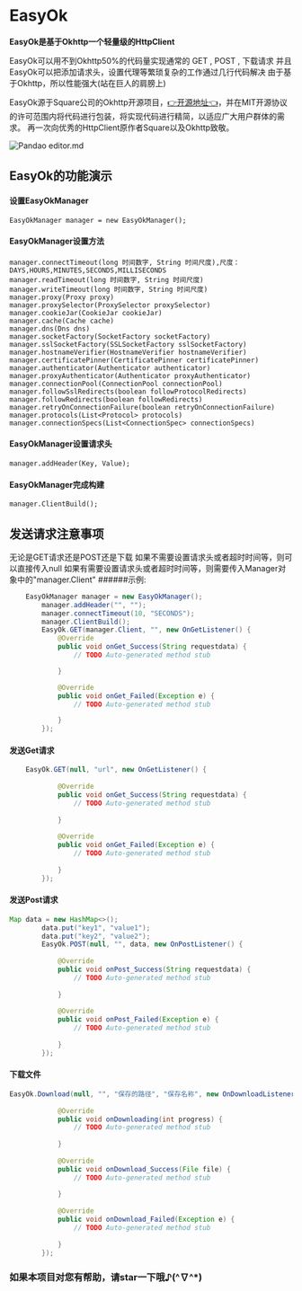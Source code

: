 # EasyOk

**EasyOk是基于Okhttp一个轻量级的HttpClient**





EasyOk可以用不到Okhttp50%的代码量实现通常的 GET , POST , 下载请求
并且EasyOk可以把添加请求头，设置代理等繁琐复杂的工作通过几行代码解决
由于基于Okhttp，所以性能强大(站在巨人的肩膀上)





EasyOk源于Square公司的Okhttp开源项目，[👉开源地址👈](https://github.com/square/okhttp")，并在MIT开源协议的许可范围内将代码进行包装，将实现代码进行精简，以适应广大用户群体的需求。
再一次向优秀的HttpClient原作者Square以及Okhttp致敬。


![Pandao editor.md](https://avatars0.githubusercontent.com/u/82592?s=100&v=1")



## EasyOk的功能演示

#### 设置EasyOkManager
	EasyOkManager manager = new EasyOkManager();

#### EasyOkManager设置方法
	manager.connectTimeout(long 时间数字, String 时间尺度),尺度：DAYS,HOURS,MINUTES,SECONDS,MILLISECONDS
	manager.readTimeout(long 时间数字, String 时间尺度)
	manager.writeTimeout(long 时间数字, String 时间尺度)
	manager.proxy(Proxy proxy)
	manager.proxySelector(ProxySelector proxySelector)
	manager.cookieJar(CookieJar cookieJar)
	manager.cache(Cache cache)
	manager.dns(Dns dns)
	manager.socketFactory(SocketFactory socketFactory)
	manager.sslSocketFactory(SSLSocketFactory sslSocketFactory)
	manager.hostnameVerifier(HostnameVerifier hostnameVerifier)
	manager.certificatePinner(CertificatePinner certificatePinner)
	manager.authenticator(Authenticator authenticator)
	manager.proxyAuthenticator(Authenticator proxyAuthenticator)
	manager.connectionPool(ConnectionPool connectionPool)
	manager.followSslRedirects(boolean followProtocolRedirects)
	manager.followRedirects(boolean followRedirects)
	manager.retryOnConnectionFailure(boolean retryOnConnectionFailure)
	manager.protocols(List<Protocol> protocols)
	manager.connectionSpecs(List<ConnectionSpec> connectionSpecs)

#### EasyOkManager设置请求头
	manager.addHeader(Key, Value);

#### EasyOkManager完成构建
	manager.ClientBuild();

## 发送请求注意事项
无论是GET请求还是POST还是下载
如果不需要设置请求头或者超时时间等，则可以直接传入null
如果有需要设置请求头或者超时时间等，则需要传入Manager对象中的"manager.Client"
######示例:
```java
	EasyOkManager manager = new EasyOkManager();
		manager.addHeader("", "");
		manager.connectTimeout(10, "SECONDS");
		manager.ClientBuild();
		EasyOk.GET(manager.Client, "", new OnGetListener() {
			@Override
			public void onGet_Success(String requestdata) {
				// TODO Auto-generated method stub

			}

			@Override
			public void onGet_Failed(Exception e) {
				// TODO Auto-generated method stub

			}
		});
```

#### 发送Get请求
```java
    EasyOk.GET(null, "url", new OnGetListener() {
			
			@Override
			public void onGet_Success(String requestdata) {
				// TODO Auto-generated method stub
				
			}
			
			@Override
			public void onGet_Failed(Exception e) {
				// TODO Auto-generated method stub
				
			}
		});
```

#### 发送Post请求
```java
Map data = new HashMap<>();
		data.put("key1", "value1");
		data.put("key2", "value2");
		EasyOk.POST(null, "", data, new OnPostListener() {
			
			@Override
			public void onPost_Success(String requestdata) {
				// TODO Auto-generated method stub
				
			}
			
			@Override
			public void onPost_Failed(Exception e) {
				// TODO Auto-generated method stub
				
			}
		});
```

#### 下载文件
```java
EasyOk.Download(null, "", "保存的路径", "保存名称", new OnDownloadListener() {
			
			@Override
			public void onDownloading(int progress) {
				// TODO Auto-generated method stub
				
			}
			
			@Override
			public void onDownload_Success(File file) {
				// TODO Auto-generated method stub
				
			}
			
			@Override
			public void onDownload_Failed(Exception e) {
				// TODO Auto-generated method stub
				
			}
		});
```


### 如果本项目对您有帮助，请star一下哦♪(^∇^*)
